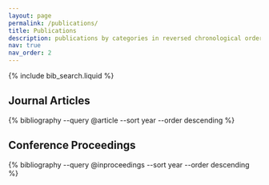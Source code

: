```yaml
---
layout: page
permalink: /publications/
title: Publications
description: publications by categories in reversed chronological order. generated by jekyll-scholar.
nav: true
nav_order: 2
---
```


<!-- _pages/publications.md -->

<!-- Bibsearch Feature -->
{% include bib_search.liquid %}

<!-- Journal Articles -->
<h2>Journal Articles</h2>
<div class="publications">
  {% bibliography --query @article --sort year --order descending %}
</div>

<!-- Conference Proceedings -->
<h2>Conference Proceedings</h2>
<div class="publications">
  {% bibliography --query @inproceedings --sort year --order descending %}
</div>
